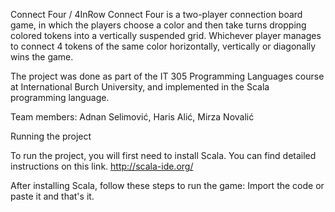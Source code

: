
Connect Four / 4InRow
Connect Four is a two-player connection board game, in which the players choose a color and then take turns dropping colored tokens into a vertically suspended grid. Whichever player manages to connect 4 tokens of the same color horizontally, vertically or diagonally wins the game.

The project was done as part of the IT 305 Programming Languages course at International Burch University, and implemented in the Scala programming language.

Team members:
Adnan Selimović,
Haris Alić,
Mirza Novalić


Running the project

To run the project, you will first need to install Scala. You can find detailed instructions on this link.
http://scala-ide.org/

After installing Scala, follow these steps to run the game:
Import the code or paste it and that's it.

